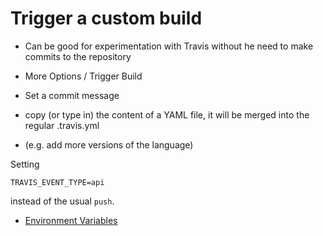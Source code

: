 # Trigger a custom build


* Can be good for experimentation with Travis without he need to make commits to the repository

* More Options / Trigger Build
* Set a commit message
* copy (or type in) the content of a YAML file, it will be merged into the regular .travis.yml
* (e.g. add more versions of the language)


Setting

```
TRAVIS_EVENT_TYPE=api
```

instead of the usual `push`.

* [Environment Variables](https://docs.travis-ci.com/user/environment-variables/)



